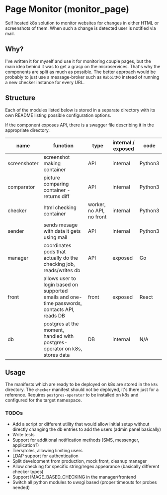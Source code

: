 # Page Monitor (monitor_page)
Self hosted k8s solution to monitor websites for changes in either HTML or screenshots of them.
When such a change is detected user is notified via mail.

## Why?
I've written it for myself and use it for monitoring couple pages, but the main idea behind it was to get a grasp on the microservices.
That's why the components are split as much as possible.
The better approach would be probably to just use a message-broker such as `RabbitMQ` instead of running a new checker instance for every URL.

## Structure
Each of the modules listed below is stored in a separate directory with its own README listing possible configuration options.

If the component exposes API, there is a swagger file describing it in the appropriate directory.

| name         | function                                                                                      | type                     | internal / exposed | code    |
| ------------ | --------------------------------------------------------------------------------------------  | ------------------------ | ------------------ | ------- |
| screenshoter | screenshot making container                                                                   | API                      | internal           | Python3 |
| comparator   | picture comparing container - returns diff                                                    | API                      | internal           | Python3 |
| checker      | html checking container                                                                       | worker, no API, no front | internal           | Python3 |
| sender       | sends mesage with data it gets using mail                                                     | API                      | internal           | Python3 |
| manager      | coordinates pods that actually do the checking job, reads/writes db                           | API                      | exposed            | Go      |
| front        | allows user to login based on supported emails and one-time passwords, contacts API, reads DB | front                    | exposed            | React   |
| db           | postgres at the moment, handled with postgres-operator on k8s, stores data                    | DB                       | internal           | N/A     |


## Usage
The manifests which are ready to be deployed on k8s are stored in the `k8s` directory.
The `checker` manifest should not be deployed, it's there just for a reference.
Requires `postgres-operator` to be installed on k8s and configured for the target namespace.


### TODOs
* Add a script or different utility that would allow initial setup without directly changing the db entries to add the users (admin panel basically)
* Write tests
* Support for additional notification methods (SMS, messenger, application?)
* Tiers/roles, allowing limiting users
* LDAP support for authentication
* Split development from production, mock front, cleanup manager
* Allow checking for specific string/regex appearance (basically different checker types)
* Support IMAGE_BASED_CHECKING in the manager/frontend
* Switch all python modules to uwsgi based (proper timeouts for probes needed)
